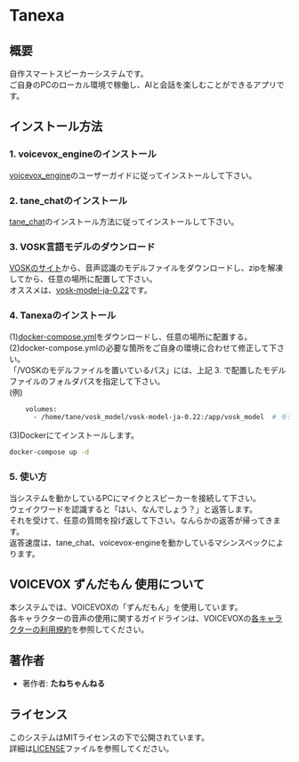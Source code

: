 # Tanexa

## 概要
自作スマートスピーカーシステムです。  
ご自身のPCのローカル環境で稼働し、AIと会話を楽しむことができるアプリです。

## インストール方法
### 1. **voicevox_engineのインストール**
[voicevox_engine](https://github.com/VOICEVOX/voicevox_engine)のユーザーガイドに従ってインストールして下さい。

### 2. **tane_chatのインストール**
[tane_chat](https://github.com/tanep3/tane_chat)のインストール方法に従ってインストールして下さい。

### 3. **VOSK言語モデルのダウンロード**
[VOSKのサイト](https://alphacephei.com/vosk/models)から、音声認識のモデルファイルをダウンロードし、zipを解凍してから、任意の場所に配置して下さい。  
オススメは、[vosk-model-ja-0.22](https://alphacephei.com/vosk/models/vosk-model-ja-0.22.zip)です。

### 4. **Tanexaのインストール**
(1)[docker-compose.yml](./docker-compose.yml)をダウンロードし、任意の場所に配置する。  
(2)docker-compose.ymlの必要な箇所をご自身の環境に合わせて修正して下さい。  
「/VOSKのモデルファイルを置いているパス」には、上記 3. で配置したモデルファイルのフォルダパスを指定して下さい。  
(例)   
```bash
    volumes:
      - /home/tane/vosk_model/vosk-model-ja-0.22:/app/vosk_model  # モデルファイルをコンテナにマウント
```
(3)Dockerにてインストールします。
```bash
docker-compose up -d
```

### 5. **使い方**
当システムを動かしているPCにマイクとスピーカーを接続して下さい。  
ウェイクワードを認識すると「はい、なんでしょう？」と返答します。  
それを受けて、任意の質問を投げ返して下さい。なんらかの返答が帰ってきます。  
返答速度は、tane_chat、voicevox-engineを動かしているマシンスペックによります。  

## VOICEVOX ずんだもん 使用について
本システムでは、VOICEVOXの「ずんだもん」を使用しています。  
各キャラクターの音声の使用に関するガイドラインは、VOICEVOXの[各キャラクターの利用規約](https://voicevox.hiroshiba.jp)を参照してください。

## 著作者
- 著作者: **たねちゃんねる**

## ライセンス
このシステムはMITライセンスの下で公開されています。  
詳細は[LICENSE](./LICENSE)ファイルを参照してください。
